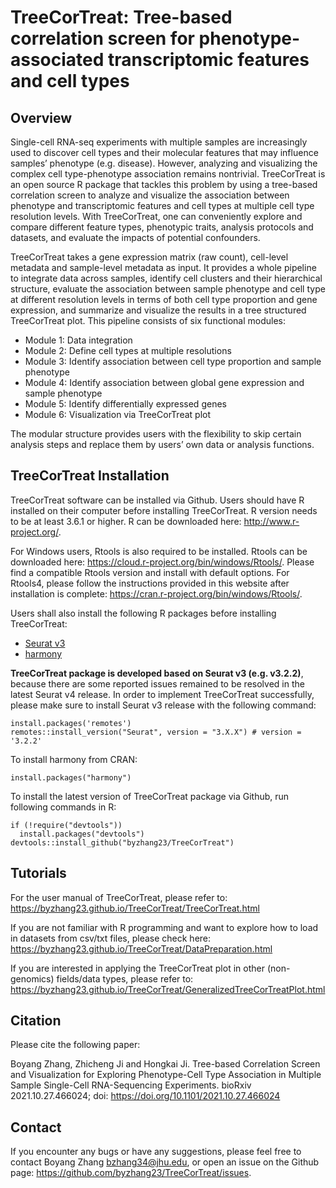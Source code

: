 TreeCorTreat: Tree-based correlation screen for phenotype-associated transcriptomic features and cell types
====

## Overview
Single-cell RNA-seq experiments with multiple samples are increasingly used to discover cell types and their molecular features that may influence samples’ phenotype (e.g. disease). However, analyzing and visualizing the complex cell type-phenotype association remains nontrivial. TreeCorTreat is an open source R package that tackles this problem by using a tree-based correlation screen to analyze and visualize the association between phenotype and transcriptomic features and cell types at multiple cell type resolution levels. With TreeCorTreat, one can conveniently explore and compare different feature types, phenotypic traits, analysis protocols and datasets, and evaluate the impacts of potential confounders. 

TreeCorTreat takes a gene expression matrix (raw count), cell-level metadata and sample-level metadata as input. It provides a whole pipeline to integrate data across samples, identify cell clusters and their hierarchical structure, evaluate the association between sample phenotype and cell type at different resolution levels in terms of both cell type proportion and gene expression, and summarize and visualize the results in a tree structured TreeCorTreat plot. This pipeline consists of six functional modules: 

* Module 1: Data integration
* Module 2: Define cell types at multiple resolutions 
* Module 3: Identify association between cell type proportion and sample phenotype
* Module 4: Identify association between global gene expression and sample phenotype
* Module 5: Identify differentially expressed genes
* Module 6: Visualization via TreeCorTreat plot

The modular structure provides users with the flexibility to skip certain analysis steps and replace them by users’ own data or analysis functions. 

## TreeCorTreat Installation

TreeCorTreat software can be installed via Github. Users should have R installed on their computer before installing TreeCorTreat. R version needs to be at least 3.6.1 or higher. R can be downloaded here: http://www.r-project.org/.

For Windows users, Rtools is also required to be installed. Rtools can be downloaded here: https://cloud.r-project.org/bin/windows/Rtools/. Please find a compatible Rtools version and install with default options. For Rtools4, please follow the instructions provided in this website after installation is complete: https://cran.r-project.org/bin/windows/Rtools/.

Users shall also install the following R packages before installing TreeCorTreat:

* [Seurat v3](https://satijalab.org/seurat/index.html)
* [harmony](https://github.com/immunogenomics/harmony)


**TreeCorTreat package is developed based on Seurat v3 (e.g. v3.2.2)**, because there are some reported issues remained to be resolved in the latest Seurat v4 release. In order to implement TreeCorTreat successfully, please make sure to install Seurat v3 release with the following command:

```{r}
install.packages('remotes')
remotes::install_version("Seurat", version = "3.X.X") # version = '3.2.2'
```

To install harmony from CRAN:
```{r}
install.packages("harmony")
```

To install the latest version of TreeCorTreat package via Github, run following commands in R:
```{r}
if (!require("devtools"))
  install.packages("devtools")
devtools::install_github("byzhang23/TreeCorTreat")
```
## Tutorials

For the user manual of TreeCorTreat, please refer to:
https://byzhang23.github.io/TreeCorTreat/TreeCorTreat.html 

If you are not familiar with R programming and want to explore how to load in datasets from csv/txt files, please check here: https://byzhang23.github.io/TreeCorTreat/DataPreparation.html

If you are interested in applying the TreeCorTreat plot in other (non-genomics) fields/data types, please refer to: 
https://byzhang23.github.io/TreeCorTreat/GeneralizedTreeCorTreatPlot.html 

## Citation
Please cite the following paper:

Boyang Zhang, Zhicheng Ji and Hongkai Ji. Tree-based Correlation Screen and Visualization for Exploring Phenotype-Cell Type Association in Multiple Sample Single-Cell RNA-Sequencing Experiments. bioRxiv 2021.10.27.466024; doi: https://doi.org/10.1101/2021.10.27.466024

## Contact

If you encounter any bugs or have any suggestions, please feel free to contact Boyang Zhang bzhang34@jhu.edu, or open an issue on the Github page: https://github.com/byzhang23/TreeCorTreat/issues.
